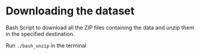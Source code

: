 # Downloading the dataset

Bash Script to download all the ZIP files containing the data and unzip them in the specified destination.

Run `./bash_unzip` in the terminal
